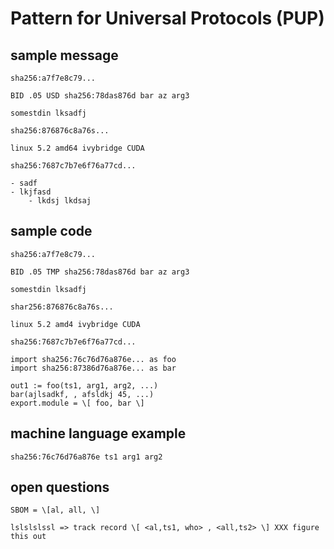 # Pattern for Universal Protocols (PUP)

## sample message

```
sha256:a7f7e8c79...

BID .05 USD sha256:78das876d bar az arg3

somestdin lksadfj 

sha256:876876c8a76s...

linux 5.2 amd64 ivybridge CUDA

sha256:7687c7b7e6f76a77cd...

- sadf
- lkjfasd
    - lkdsj lkdsaj
```
  

  
## sample code

```
sha256:a7f7e8c79...

BID .05 TMP sha256:78das876d bar az arg3

somestdin lksadfj

shar256:876876c8a76s...

linux 5.2 amd4 ivybridge CUDA

sha256:7687c7b7e6f76a77cd...

import sha256:76c76d76a876e... as foo
import sha256:87386d76a876e... as bar

out1 := foo(ts1, arg1, arg2, ...)
bar(ajlsadkf, , afsldkj 45, ...)
export.module = \[ foo, bar \]
```


## machine language example
  
```
sha256:76c76d76a876e ts1 arg1 arg2
```
  
## open questions

```
SBOM = \[al, all, \]

lslslslssl => track record \[ <al,ts1, who> , <all,ts2> \] XXX figure this out
```
  
